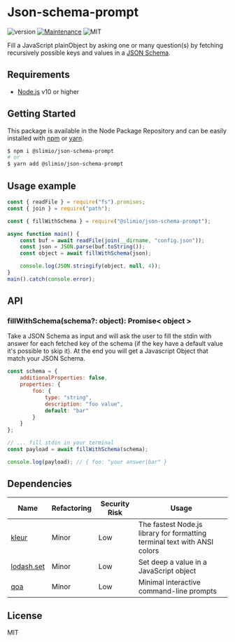 # Json-schema-prompt
![version](https://img.shields.io/badge/version-1.0.0-blue.svg)
[![Maintenance](https://img.shields.io/badge/Maintained%3F-yes-green.svg)](https://github.com/SlimIO/is/commit-activity)
![MIT](https://img.shields.io/github/license/mashape/apistatus.svg)

Fill a JavaScript plainObject by asking one or many question(s) by fetching recursively possible keys and values in a [JSON Schema](https://json-schema.org/).

## Requirements
- [Node.js](https://nodejs.org/en/) v10 or higher

## Getting Started

This package is available in the Node Package Repository and can be easily installed with [npm](https://docs.npmjs.com/getting-started/what-is-npm) or [yarn](https://yarnpkg.com).

```bash
$ npm i @slimio/json-schema-prompt
# or
$ yarn add @slimio/json-schema-prompt
```


## Usage example
```js
const { readFile } = require("fs").promises;
const { join } = require("path");

const { fillWithSchema } = require("@slimio/json-schema-prompt");

async function main() {
    const buf = await readFile(join(__dirname, "config.json"));
    const json = JSON.parse(buf.toString());
    const object = await fillWithSchema(json);

    console.log(JSON.stringify(object, null, 4));
}
main().catch(console.error);
```

## API

### fillWithSchema(schema?: object): Promise< object >
Take a JSON Schema as input and will ask the user to fill the stdin with answer for each fetched key of the schema (if the key have a default value it's possible to skip it). At the end you will get a Javascript Object that match your JSON Schema.

```js
const schema = {
    additionalProperties: false,
    properties: {
        foo: {
            type: "string",
            description: "foo value",
            default: "bar"
        }
    }
};

// ... fill stdin in your terminal
const payload = await fillWithSchema(schema);

console.log(payload); // { foo: "your answer|bar" }

```

## Dependencies

|Name|Refactoring|Security Risk|Usage|
|---|---|---|---|
|[kleur](https://github.com/lukeed/kleur)|Minor|Low|The fastest Node.js library for formatting terminal text with ANSI colors|
|[lodash.set](https://github.com/lodash/lodash)|Minor|Low|Set deep a value in a JavaScript object|
|[qoa](https://github.com/klaussinani/qoa#readme)|Minor|Low|Minimal interactive command-line prompts|

## License
MIT
